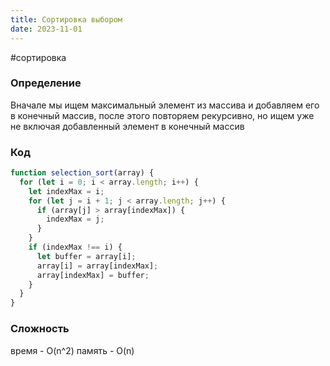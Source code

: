 ```yaml
---
title: Сортировка выбором
date: 2023-11-01
---
```

#сортировка 
### Определение
Вначале мы ищем максимальный элемент из массива и добавляем его в конечный массив, после этого повторяем рекурсивно, но ищем уже не включая добавленный элемент в конечный массив

### Код
```js
function selection_sort(array) {  
  for (let i = 0; i < array.length; i++) {  
    let indexMax = i;  
    for (let j = i + 1; j < array.length; j++) {  
      if (array[j] > array[indexMax]) {  
        indexMax = j;  
      }  
    }  
    if (indexMax !== i) {  
      let buffer = array[i];  
      array[i] = array[indexMax];  
      array[indexMax] = buffer;  
    }  
  }  
}
```

### Сложность
время - O(n^2)
память - O(n)